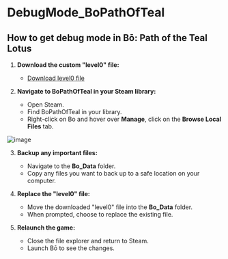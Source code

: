 # DebugMode_BoPathOfTeal
## How to get debug mode in Bō: Path of the Teal Lotus

1. **Download the custom "level0" file:**
   - [Download level0 file](https://raw.githubusercontent.com/DominicABrooks/DebugMode_BoPathOfTeal/main/level0)

2. **Navigate to BoPathOfTeal in your Steam library:**
   - Open Steam.
   - Find BoPathOfTeal in your library.
   - Right-click on Bo and hover over **Manage**, click on the **Browse Local Files** tab.

![image](https://github.com/user-attachments/assets/373a8cf3-f455-4699-af72-57b0250b2dc0)

3. **Backup any important files:**
   - Navigate to the **Bo_Data** folder.
   - Copy any files you want to back up to a safe location on your computer.

4. **Replace the "level0" file:**
   - Move the downloaded "level0" file into the **Bo_Data** folder.
   - When prompted, choose to replace the existing file.

5. **Relaunch the game:**
   - Close the file explorer and return to Steam.
   - Launch Bō to see the changes.

